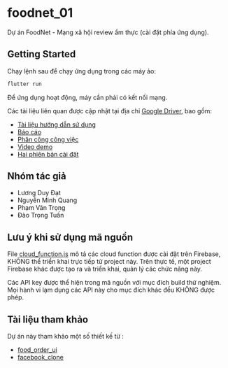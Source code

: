 # foodnet_01

Dự án FoodNet - Mạng xã hội review ẩm thực (cài đặt phía ứng dụng).

## Getting Started

Chạy lệnh sau để chạy ứng dụng trong các máy ảo:

```cmd
flutter run
```

Để ứng dụng hoạt động, máy cần phải có kết nối mạng.

Các tài liệu liên quan được cập nhật tại địa chỉ [Google Driver](https://drive.google.com/drive/folders/1GCwJzF32qca5T-HzU_95EOmZjZCo5D99?usp=sharing), bao gồm:
* [Tài liệu hướng dẫn sử dụng](https://docs.google.com/document/d/1TiTDeaF_t5___Y3sHM969yky0OKN9ArO/edit?usp=sharing&ouid=101352446849824163988&rtpof=true&sd=true)
* [Báo cáo](https://docs.google.com/document/d/1X1j7BIUgD4pPOVZDAcsCAc9WP_9fThTP/edit?usp=sharing&ouid=101352446849824163988&rtpof=true&sd=true)
* [Phân công công việc](https://docs.google.com/spreadsheets/d/14ROmwByNcetT_ewgx4Gf5Eghc_ls20IkjzbFpV1v3tc/edit?usp=sharing)
* [Video demo]()
* [Hai phiên bản cài đặt](https://drive.google.com/drive/folders/12tNAMTDt_631zcC2YndRZKceum_tzP1n?usp=sharing)

## Nhóm tác giả
* Lương Duy Đạt
* Nguyễn Minh Quang
* Phạm Văn Trọng
* Đào Trọng Tuấn

## Lưu ý khi sử dụng mã nguồn
File [cloud_function.js](cloud_function_define/cloud_function.js) mô tả các cloud function được cài đặt trên Firebase, KHÔNG thể triển khai trực tiếp từ project này. Trên thực tế, một project Firebase khác được tạo ra và triển khai, quản lý các chức năng này.

Các API key được thể hiện trong mã nguồn với mục đích build thử nghiệm. Mọi hành vi lạm dụng các API này cho mục đích khác đều KHÔNG được phép.

## Tài liệu tham khảo
Dự án này tham khảo một số thiết kế từ :
* [food_order_ui](https://github.com/iremaysel/food_order_ui)
* [facebook_clone](https://github.com/youssefmarzouk621/facebook-clone)
